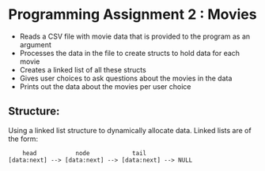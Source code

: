 # Programming Assignment 2 : Movies
- Reads a CSV file with movie data that is provided to the program as an argument
- Processes the data in the file to create structs to hold data for each movie
- Creates a linked list of all these structs
- Gives user choices to ask questions about the movies in the data
- Prints out the data about the movies per user choice

## Structure:
Using a linked list structure to dynamically allocate data. Linked lists are of the form:

        head           node            tail
    [data:next] --> [data:next] --> [data:next] --> NULL 